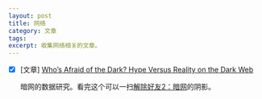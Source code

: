 ```yaml
---
layout: post
title: 网络
category: 文章
tags: 
excerpt: 收集网络相关的文章。
---
```


- [x] [文章] [Who’s Afraid of the Dark? Hype Versus Reality on the Dark Web](https://www.recordedfuture.com/dark-web-reality/)

  暗网的数据研究。看完这个可以一扫[解除好友2：暗网](https://movie.douban.com/subject/26725678/ )的阴影。



